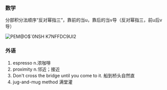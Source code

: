 ### 数学


分部积分法顺序“反对幂指三”，靠前的当u，靠后的当v导（反对幂指三，前u后v导）



![PEM@O$`0NSH K7NFFDC9UI2](https://user-images.githubusercontent.com/48854115/204170960-46bb07bf-aa63-41c5-8b72-56a4d9b29318.png)

### 外语

1. espresso n.浓咖啡
2. proximity n.邻近；接近
3. Don't cross the bridge until you come to it. 船到桥头自然直
4. jug-and-mug method 满堂灌
